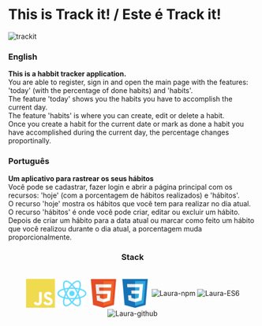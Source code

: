 <h1>This is Track it!  /  Este é Track it!</h1>

![trackit](https://user-images.githubusercontent.com/92411912/177019895-fb7634c2-f4ab-404b-817f-cfbc69060301.gif)

<h3>English</h3>
<b>This is a habbit tracker application.</b></br>
You are able to register, sign in and open the main page with the features: 'today' (with the percentage of done habits) and 'habits'.</br>
The feature 'today' shows you the habits you have to accomplish the current day.</br>
The feature 'habits' is where you can create, edit or delete a habit.</br>
Once you create a habit for the current date or mark as done a habit you have accomplished during the current day, the percentage changes proportinally.</br>

<h3>Português</h3>
<b>Um aplicativo para rastrear os seus hábitos</b></br>
Você pode se cadastrar, fazer login e abrir a página principal com os recursos: 'hoje' (com a porcentagem de hábitos realizados) e 'hábitos'.</br>
O recurso 'hoje' mostra os hábitos que você tem para realizar no dia atual.</br>
O recurso 'hábitos' é onde você pode criar, editar ou excluir um hábito.</br>
Depois de criar um hábito para a data atual ou marcar como feito um hábito que você realizou durante o dia atual, a porcentagem muda proporcionalmente.</br>



<div align="center"><b><h3>Stack</h3></b></div>
<div style="display: inline_block" align="center"><br>
    <img align="center" alt="Laura-Js" height="60" src="https://raw.githubusercontent.com/devicons/devicon/master/icons/javascript/javascript-plain.svg">
    <img align="center" alt="Laura-React" height="60" src="https://raw.githubusercontent.com/devicons/devicon/master/icons/react/react-original.svg">
    <img align="center" alt="Laura-HTML" height="60" src="https://raw.githubusercontent.com/devicons/devicon/master/icons/html5/html5-original.svg">
    <img align="center" alt="Laura-CSS" height="60" src="https://raw.githubusercontent.com/devicons/devicon/master/icons/css3/css3-original.svg">  
    <img  align="center" alt="Laura-npm" height="60" src="https://cdn.jsdelivr.net/gh/devicons/devicon/icons/npm/npm-original-wordmark.svg" />
    <img align="center" alt="Laura-ES6"  height="60" src="https://live.staticflickr.com/7306/16407404782_8b9c57eab3_w.jpg">    
    <img align="center" alt="Laura-github"  height="60" src="https://cdn.jsdelivr.net/gh/devicons/devicon/icons/git/git-plain-wordmark.svg">
</div>
<br />

<!-- # Getting Started with Create React App

This project was bootstrapped with [Create React App](https://github.com/facebook/create-react-app).

## Available Scripts

In the project directory, you can run:

### `npm start`

Runs the app in the development mode.\
Open [http://localhost:3000](http://localhost:3000) to view it in the browser.

The page will reload if you make edits.\
You will also see any lint errors in the console.

### `npm test`

Launches the test runner in the interactive watch mode.\
See the section about [running tests](https://facebook.github.io/create-react-app/docs/running-tests) for more information.

### `npm run build`

Builds the app for production to the `build` folder.\
It correctly bundles React in production mode and optimizes the build for the best performance.

The build is minified and the filenames include the hashes.\
Your app is ready to be deployed!

See the section about [deployment](https://facebook.github.io/create-react-app/docs/deployment) for more information.

### `npm run eject`

**Note: this is a one-way operation. Once you `eject`, you can’t go back!**

If you aren’t satisfied with the build tool and configuration choices, you can `eject` at any time. This command will remove the single build dependency from your project.

Instead, it will copy all the configuration files and the transitive dependencies (webpack, Babel, ESLint, etc) right into your project so you have full control over them. All of the commands except `eject` will still work, but they will point to the copied scripts so you can tweak them. At this point you’re on your own.

You don’t have to ever use `eject`. The curated feature set is suitable for small and middle deployments, and you shouldn’t feel obligated to use this feature. However we understand that this tool wouldn’t be useful if you couldn’t customize it when you are ready for it.

## Learn More

You can learn more in the [Create React App documentation](https://facebook.github.io/create-react-app/docs/getting-started).

To learn React, check out the [React documentation](https://reactjs.org/).

### Code Splitting

This section has moved here: [https://facebook.github.io/create-react-app/docs/code-splitting](https://facebook.github.io/create-react-app/docs/code-splitting)

### Analyzing the Bundle Size

This section has moved here: [https://facebook.github.io/create-react-app/docs/analyzing-the-bundle-size](https://facebook.github.io/create-react-app/docs/analyzing-the-bundle-size)

### Making a Progressive Web App

This section has moved here: [https://facebook.github.io/create-react-app/docs/making-a-progressive-web-app](https://facebook.github.io/create-react-app/docs/making-a-progressive-web-app)

### Advanced Configuration

This section has moved here: [https://facebook.github.io/create-react-app/docs/advanced-configuration](https://facebook.github.io/create-react-app/docs/advanced-configuration)

### Deployment

This section has moved here: [https://facebook.github.io/create-react-app/docs/deployment](https://facebook.github.io/create-react-app/docs/deployment)

### `npm run build` fails to minify

This section has moved here: [https://facebook.github.io/create-react-app/docs/troubleshooting#npm-run-build-fails-to-minify](https://facebook.github.io/create-react-app/docs/troubleshooting#npm-run-build-fails-to-minify)
 -->
